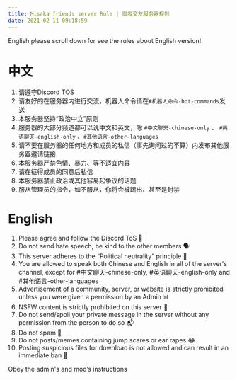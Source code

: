 ```yaml
---
title: Misaka friends server Rule | 御坂交友服务器规则
date: 2021-02-11 09:18:59
---
```


English please scroll down for see the rules about English version!

# 中文
1. 请遵守Discord TOS
2. 请友好的在服务器内进行交流，机器人命令请在`#机器人命令-bot-commands`发送
3. 本服务器坚持“政治中立”原则
4. 服务器的大部分频道都可以说中文和英文，除 `#中文聊天-chinese-only` 、 `#英语聊天-english-only` 、`#其他语言-other-languages`
5. 请不要在服务器的任何地方和成员的私信（事先询问过的不算）内发布其他服务器邀请链接
6. 本服务器严禁色情、暴力、等不适宜内容
7. 请在征得成员的同意后私信
8. 本服务器禁止政治或其他容易起争议的话题
9. 服从管理员的指令，如不服从，你将会被踢出、甚至是封禁

# English

1. Please agree and follow the Discord ToS :bookmark:
2. Do not send hate speech, be kind to the other members :speaking_head:
3. This server adheres to the “Political neutrality” principle :eyes:
4. You are allowed to speak both Chinese and English in all of the server's channel, except for #中文聊天-chinese-only, #英语聊天-english-only and #其他语言-other-languages 
5. Advertisement of a community, server, or website is strictly prohibited unless you were given a permission by an Admin :bar_chart:
6. NSFW content is strictly prohibited on this server :peach:
7. Do not send/spoil your private message in the server without any permission from the person to do so :mailbox_with_mail:
8. Do not spam :1234:
9. Do not posts/memes containing jump scares or ear rapes :joy:
10. Posting suspicious files for download is not allowed and can result in an immediate ban :thinking:

Obey the admin's and mod’s instructions